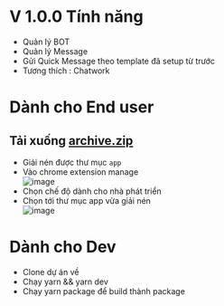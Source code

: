 # V 1.0.0 Tính năng
- Quản lý BOT
- Quản lý Message
- Gửi Quick Message theo template đã setup từ trước
- Tương thích : Chatwork

# Dành cho End user
## Tải xuống [archive.zip](https://github.com/hieudt-2054/p2r/files/4756537/archive.zip)
- Giải nén được thư mục `app`
- Vào chrome extension manage <br/>
![image](https://user-images.githubusercontent.com/55786352/84234337-41d3f580-ab1e-11ea-9e0d-c4a860e37adb.png)
- Chọn chế độ dành cho nhà phát triển
- Chọn tới thư mục app vừa giải nén <br/>
![image](https://user-images.githubusercontent.com/55786352/84234372-544e2f00-ab1e-11ea-8732-87442f2589e8.png)

# Dành cho Dev

- Clone dự án về
- Chạy yarn && yarn dev
- Chạy yarn package để build thành package
